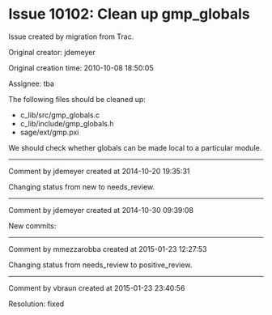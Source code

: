 # Issue 10102: Clean up gmp_globals

Issue created by migration from Trac.

Original creator: jdemeyer

Original creation time: 2010-10-08 18:50:05

Assignee: tba

The following files should be cleaned up:
 * c_lib/src/gmp_globals.c
 * c_lib/include/gmp_globals.h
 * sage/ext/gmp.pxi

We should check whether globals can be made local to a particular module.


---

Comment by jdemeyer created at 2014-10-20 19:35:31

Changing status from new to needs_review.


---

Comment by jdemeyer created at 2014-10-30 09:39:08

New commits:


---

Comment by mmezzarobba created at 2015-01-23 12:27:53

Changing status from needs_review to positive_review.


---

Comment by vbraun created at 2015-01-23 23:40:56

Resolution: fixed

